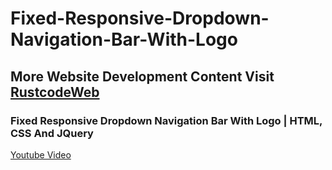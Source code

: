 # Fixed-Responsive-Dropdown-Navigation-Bar-With-Logo

## More Website Development Content Visit [RustcodeWeb](https://www.rustcodeweb.com/)

### Fixed Responsive Dropdown Navigation Bar With Logo | HTML, CSS And JQuery
[Youtube Video](https://youtu.be/vxX5I17dYos)
